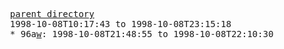 <pre>
  <a href="/README.md">parent directory</a>
  1998-10-08T10:17:43 to 1998-10-08T23:15:18
  * 96a<a href="w/README.md">w</a>: 1998-10-08T21:48:55 to 1998-10-08T22:10:30
</pre>
